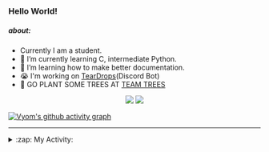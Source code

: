 ### Hello World!

##### about:
- Currently I am a student.
- 🌱 I’m currently learning C, intermediate Python.
- 🌱 I’m learning how to make better documentation.
- 😭 I'm working on [TearDrops](https://github.com/Vyvy-vi/TearDrops)(Discord Bot)
- 🌱 GO PLANT SOME TREES AT [TEAM TREES](https://teamtrees.org/)

<p align="center">
  <a href="https://twitter.com/Vyvy_viM"><img target="_blank" src="https://img.shields.io/badge/twitter%20@Vyvy_viM-0D95E8?style=for-the-badge&logo=twitter&logoColor=white"/></a> 
  <a href="https://vyvy-vi.github.io/portfolio"><img target="_blank" src="https://img.shields.io/badge/-I%27m_craving_for_open_source-green?style=for-the-badge&logo=github&logoColor=black"/></a> 
</p>

[![Vyom's github activity graph](https://activity-graph.herokuapp.com/graph?username=Vyvy-vi)](https://github.com/ashutosh00710/github-readme-activity-graph)

---
<details>
  <summary>:zap: My Activity:</summary>
  
<!--START_SECTION:waka-->
**I'm a Night 🦉** 

```text
🌞 Morning    38 commits     █░░░░░░░░░░░░░░░░░░░░░░░░   5.67% 
🌆 Daytime    217 commits    ████████░░░░░░░░░░░░░░░░░   32.39% 
🌃 Evening    246 commits    █████████░░░░░░░░░░░░░░░░   36.72% 
🌙 Night      169 commits    ██████░░░░░░░░░░░░░░░░░░░   25.22%

```
📅 **I'm Most Productive on Thursday** 

```text
Monday       97 commits     ███░░░░░░░░░░░░░░░░░░░░░░   14.48% 
Tuesday      88 commits     ███░░░░░░░░░░░░░░░░░░░░░░   13.13% 
Wednesday    134 commits    █████░░░░░░░░░░░░░░░░░░░░   20.0% 
Thursday     142 commits    █████░░░░░░░░░░░░░░░░░░░░   21.19% 
Friday       40 commits     █░░░░░░░░░░░░░░░░░░░░░░░░   5.97% 
Saturday     78 commits     ███░░░░░░░░░░░░░░░░░░░░░░   11.64% 
Sunday       91 commits     ███░░░░░░░░░░░░░░░░░░░░░░   13.58%

```


📊 **This Week I Spent My Time On** 

```text
🔥 Editors: 
Vim                      7 hrs 49 mins       █████████████████████████   100.0%

🐱‍💻 Projects: 
TheGame                  4 hrs 3 mins        █████████████░░░░░░░░░░░░   51.88% 
TEC-Discord-Automation   2 hrs 24 mins       ███████░░░░░░░░░░░░░░░░░░   30.71% 
notion-api               1 hr 18 mins        ████░░░░░░░░░░░░░░░░░░░░░   16.64% 
Unknown Project          3 mins              ░░░░░░░░░░░░░░░░░░░░░░░░░   0.65% 
discourse-data           0 secs              ░░░░░░░░░░░░░░░░░░░░░░░░░   0.12%

```


 Last Updated on 10/06/2021
<!--END_SECTION:waka-->
</details>
